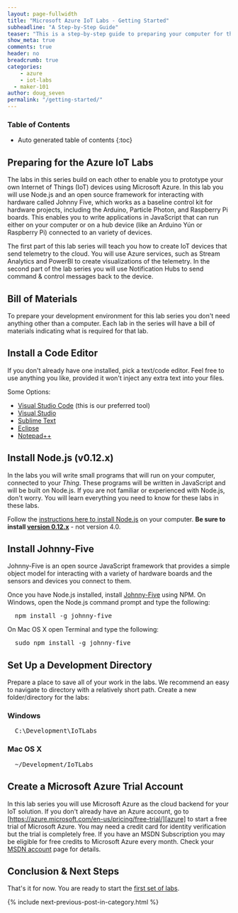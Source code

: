 ```yaml
---
layout: page-fullwidth
title: "Microsoft Azure IoT Labs - Getting Started"
subheadline: "A Step-by-Step Guide"
teaser: "This is a step-by-step guide to preparing your computer for the Azure IoT Labs."
show_meta: true
comments: true
header: no
breadcrumb: true
categories:
	- azure
	- iot-labs
  - maker-101
author: doug_seven
permalink: "/getting-started/"
---
```

### Table of Contents
*  Auto generated table of contents
{:toc}

## Preparing for the Azure IoT Labs
The labs in this series build on each other to enable you to prototype your own Internet of Things (IoT) devices using Microsoft Azure. In this lab you will use Node.js and an open source framework for interacting with hardware called Johnny Five, which works as a baseline control kit for hardware projects, including the Arduino, Particle Photon, and Raspberry Pi boards. This enables you to write applications in JavaScript that can run either on your computer or on a hub device (like an Arduino Y&uacute;n or Raspberry Pi) connected to an variety of devices.

The first part of this lab series will teach you how to create IoT devices that send telemetry to the cloud. You will use Azure services, such as Stream Analytics and PowerBI to create visualizations of the telemetry. In the second part of the lab series you will use Notification Hubs to send command &amp; control messages back to the device.

## Bill of Materials
To prepare your development environment for this lab series you don't need anything other than a computer. Each lab in the series will have a bill of materials indicating what is required for that lab.

## Install a Code Editor
If you don't already have one installed, pick a text/code editor. Feel free to use anything you like, provided it won't inject any extra text into your files.

Some Options:

* [Visual Studio Code][vscode] (this is our preferred tool)
* [Visual Studio][vs]
* [Sublime Text][sublime] 
* [Eclipse][eclipse] 
* [Notepad++][notepad]

## Install Node.js (v0.12.x)
In the labs you will write small programs that will run on your computer, connected to your _Thing_. These programs will be written in JavaScript and will be built on Node.js. If you are not familiar or experienced with Node.js, don't worry. You will learn everything you need to know for these labs in these labs. 

Follow the [instructions here to install Node.js][node] on your computer. __Be sure to install [version 0.12.x][node_12_7]__ - not version 4.0.

## Install Johnny-Five
Johnny-Five is an open source JavaScript framework that provides a simple object model for interacting with a variety of hardware boards and the sensors and devices you connect to them. 

Once you have Node.js installed, install [Johnny-Five][j5] using NPM.
On Windows, open the Node.js command prompt and type the following:
<pre>
  npm install -g johnny-five
</pre>

On Mac OS X open Terminal and type the following:
<pre>
  sudo npm install -g johnny-five
</pre>

## Set Up a Development Directory
Prepare a place to save all of your work in the labs. We recommend an easy to navigate to directory with a relatively short path. Create a new folder/directory for the labs:

### Windows
<pre>
  C:\Development\IoTLabs
</pre>

### Mac OS X
<pre>
  ~/Development/IoTLabs
</pre>

## Create a Microsoft Azure Trial Account
In this lab series you will use Microsoft Azure as the cloud backend for your IoT solution. If you don't already have an Azure account, go to [https://azure.microsoft.com/en-us/pricing/free-trial/][azure] to start a free trial of Microsoft Azure. You may need a credit card for identity verification but the trial is completely free. If you have an MSDN Subscription you may be eligible for free credits to Microsoft Azure every month. Check your [MSDN account][msdn] page for details.

## Conclusion &amp; Next Steps
That's it for now. You are ready to start the [first set of labs][nextlab].

{% include next-previous-post-in-category.html %}

[nextlab]: /setup-azure-iot-hub/
[vscode]: http://code.visualstudio.com
[vs]: http://www.visualstudio.com 
[sublime]: http://www.sublimetext.com 
[eclipse]: http://www.eclipse.org/downloads/ 
[notepad]: http://notepad-plus-plus.org/
[git]: http://git-scm.com/
[node]: http://nodejs.org/
[j5]: http://www.npmjs.com/package/johnny-five
[azure]: https://azure.microsoft.com/en-us/pricing/free-trial/
[msdn]: https://msdn.microsoft.com/subscriptions/manage/
[node_12_7]: https://nodejs.org/dist/v0.12.7/